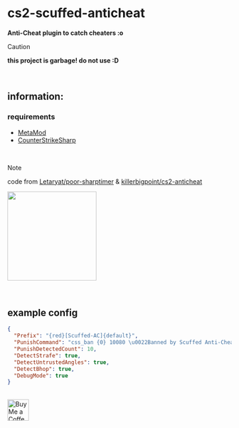 # cs2-scuffed-anticheat

**Anti-Cheat plugin to catch cheaters :o**

> [!CAUTION]
> **this project is garbage! do not use :D**

<br>

## information:

### requirements

- [MetaMod](https://github.com/alliedmodders/metamod-source)
- [CounterStrikeSharp](https://github.com/roflmuffin/CounterStrikeSharp)

<br>

> [!NOTE]
> code from [Letaryat/poor-sharptimer](https://github.com/UgurhanK/BaseBuilder) & [killerbigpoint/cs2-anticheat](https://github.com/UgurhanK/BaseBuilder)

<img src="https://github.com/user-attachments/assets/53e486cc-8da4-45ab-bc6e-eb38145aba36" height="200px"> <br>

<br>

## example config

```json
{
  "Prefix": "{red}[Scuffed-AC]{default}",
  "PunishCommand": "css_ban {0} 10080 \u0022Banned by Scuffed Anti-Cheat\u0022",
  "PunishDetectedCount": 10,
  "DetectStrafe": true,
  "DetectUntrustedAngles": true,
  "DetectBhop": true,
  "DebugMode": true
}
```

<br> <a href="https://ko-fi.com/exkludera" target="blank"><img src="https://cdn.ko-fi.com/cdn/kofi5.png" height="48px" alt="Buy Me a Coffee at ko-fi.com"></a>